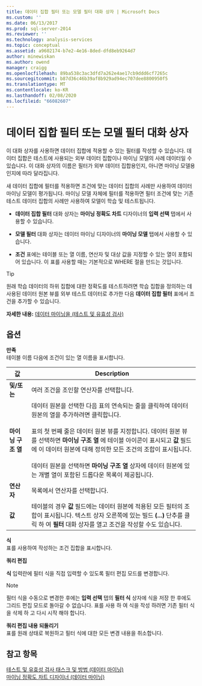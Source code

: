 ```yaml
---
title: 데이터 집합 필터 또는 모델 필터 대화 상자 | Microsoft Docs
ms.custom: ''
ms.date: 06/13/2017
ms.prod: sql-server-2014
ms.reviewer: ''
ms.technology: analysis-services
ms.topic: conceptual
ms.assetid: a9602174-b7e2-4e16-8ded-dfd8eb9264d7
author: minewiskan
ms.author: owend
manager: craigg
ms.openlocfilehash: 89ba538c3ac3dfd7a262e4ae17cb9ddd6cf7265c
ms.sourcegitcommit: b87d36c46b39af8b929ad94ec707dee8800950f5
ms.translationtype: MT
ms.contentlocale: ko-KR
ms.lasthandoff: 02/08/2020
ms.locfileid: "66082607"
---
```

# <a name="data-set-filter-or-model-filter-dialog-box"></a>데이터 집합 필터 또는 모델 필터 대화 상자
  이 대화 상자를 사용하면 데이터 집합에 적용할 수 있는 필터를 작성할 수 있습니다.  데이터 집합은 테스트에 사용되는 외부 데이터 집합이나 마이닝 모델의 사례 데이터일 수 있습니다. 이 대화 상자의 이름은 필터가 외부 데이터 집합용인지, 아니면 마이닝 모델용인지에 따라 달라집니다.  
  
 새 데이터 집합에 필터를 적용하면 조건에 맞는 데이터 집합의 사례만 사용하여 데이터 마이닝 모델이 평가됩니다. 마이닝 모델 자체에 필터를 적용하면 필터 조건에 맞는 기존 테스트 데이터 집합의 사례만 사용하여 모델이 학습 및 테스트됩니다.  
  
-   
  **데이터 집합 필터** 대화 상자는 **마이닝 정확도 차트** 디자이너의 **입력 선택** 탭에서 사용할 수 있습니다.  
  
-   
  **모델 필터** 대화 상자는 데이터 마이닝 디자이너의 **마이닝 모델** 탭에서 사용할 수 있습니다.  
  
-   
  **조건** 표에는 테이블 또는 열 이름, 연산자 및 대상 값을 지정할 수 있는 열이 포함되어 있습니다. 이 표를 사용할 때는 기본적으로 WHERE 절을 만드는 것입니다.  
  
> [!TIP]  
>  원래 학습 데이터의 하위 집합에 대한 정확도를 테스트하려면 학습 집합을 정의하는 데 사용된 데이터 원본 뷰를 외부 테스트 데이터로 추가한 다음 **데이터 집합 필터** 표에서 조건을 추가할 수 있습니다.  
  
 **자세한 내용:** [데이터 마이닝을 &#40;테스트 및 유효성 검사&#41;](data-mining/testing-and-validation-data-mining.md)  
  
## <a name="options"></a>옵션  
 **만족**  
 테이블 이름 다음에 조건이 있는 열 이름을 표시합니다.  
  
|값|Description|  
|-----------|-----------------|  
|**및/또는**|여러 조건을 조인할 연산자를 선택합니다.|  
|**마이닝 구조 열**|데이터 원본을 선택한 다음 표의 연속되는 줄을 클릭하여 데이터 원본의 열을 추가하려면 클릭합니다.<br /><br /> 표의 첫 번째 줄은 데이터 원본 뷰를 지정합니다. 데이터 원본 뷰를 선택하면 **마이닝 구조 열** 에 테이블 아이콘이 표시되고 **값** 필드에 이 데이터 원본에 대해 정의한 모든 조건의 조합이 표시됩니다.<br /><br /> 데이터 원본을 선택하면 **마이닝 구조 열** 상자에 데이터 원본에 있는 개별 열이 포함된 드롭다운 목록이 제공됩니다.|  
|**연산자**|목록에서 연산자를 선택합니다.|  
|**값**|테이블의 경우 **값** 필드에는 데이터 원본에 적용된 모든 필터의 조합이 표시됩니다. 텍스트 상자 오른쪽에 있는 빌드 **(...)** 단추를 클릭 하 여 **필터** 대화 상자를 열고 조건을 작성할 수도 있습니다.|  
  
 **식**  
 표를 사용하여 작성하는 조건 집합을 표시합니다.  
  
 **쿼리 편집**  
 
  **식** 입력란에 필터 식을 직접 입력할 수 있도록 필터 편집 모드를 변경합니다.  
  
> [!NOTE]  
>  필터 식을 수동으로 변경한 후에는 **입력 선택** 탭의 **필터 식** 상자에 식을 저장 한 후에도 그리드 편집 모드로 돌아갈 수 없습니다. 표를 사용 하 여 식을 작성 하려면 기존 필터 식을 삭제 하 고 다시 시작 해야 합니다.  
  
 **쿼리 편집 내용 되돌리기**  
 표를 원래 상태로 복원하고 필터 식에 대한 모든 변경 내용을 취소합니다.  
  
## <a name="see-also"></a>참고 항목  
 [테스트 및 유효성 검사 태스크 및 방법 &#40;데이터 마이닝&#41;](data-mining/testing-and-validation-tasks-and-how-tos-data-mining.md)   
 [마이닝 정확도 차트 디자이너 &#40;데이터 마이닝&#41;](mining-accuracy-chart-designer-data-mining.md)  
  
  
